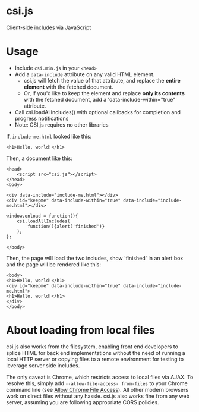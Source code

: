 csi.js
======

Client-side includes via JavaScript

Usage
======
- Include `csi.min.js` in your `<head>`
- Add a `data-include` attribute on any valid HTML element.
  - csi.js will fetch the value of that attribute, and replace the **entire element** with the fetched document.
  - Or, if you'd like to keep the element and replace **only its contents** with the fetched document, add a 'data-include-within="true"' attribute.
- Call csi.loadAllIncludes() with optional callbacks for completion and progress notifications
- Note: CSI.js requires no other libraries

If, `include-me.html` looked like this:

```
<h1>Hello, world!</h1>
```

Then, a document like this:

```
<head>
	<script src="csi.js"></script>
</head>
<body>

<div data-include="include-me.html"></div>
<div id="keepme" data-include-within="true" data-include="include-me.html"></div>

window.onload = function(){
	csi.loadAllIncludes(
		function(){alert('finished')}
	);
};

</body>
```

Then, the page will load the two includes, show 'finished' in an alert box and the page will be rendered like this:

```
<body>
<h1>Hello, world!</h1>
<div id="keepme" data-include-within="true" data-include="include-me.html">
<h1>Hello, world!</h1>
</div>
</body>
```

About loading from local files
======

csi.js also works from the filesystem, enabling front end developers to splice HTML for back end implementations without the
need of running a local HTTP server or copying files to a remote environment for testing to leverage server side includes.

The only caveat is Chrome, which restricts access to local files via AJAX. To resolve this, simply add `--allow-file-access-
from-files` to your Chrome command line (see [Allow Chrome File Access](https://chrome-allow-file-access-from-file.blogspot.com/)). All other modern browsers work on direct files without any hassle. csi.js also works fine
from any web server, assuming you are following appropriate CORS policies.
